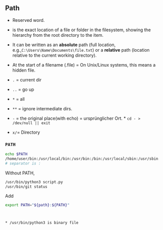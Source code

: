 ## Path 
* Reserved word.
* is the exact location of a file or folder in the filesystem, showing the hierarchy from the root directory to the item.

* It can be written as an **absolute** path (full location, e.g.,`C:\Users\Name\Documents\file.txt`) or a **relative** path (location relative to the current working directory).

* At the start of a filename (.file) = On Unix/Linux systems, this means a hidden file.

* `.` = current dir
* `..` = go up
* `*`  = all
* `**` =  ignore intermediate dirs.
* `-` = the original place(with echo) = ursprünglicher Ort. 
        * `cd - > /dev/null || exit`
* `x/`= Directory 

### `PATH`
```bash
echo $PATH
/home/user/bin:/usr/local/bin:/usr/bin:/bin:/usr/local/sbin:/usr/sbin
# separator is :
```

Without PATH,
```bash
/usr/bin/python3 script.py
/usr/bin/git status
```


Add

```bash
export PATH="${path}:${PATH}"



* /usr/bin/python3 is binary file
